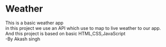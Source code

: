 # Weather
This is a basic weather app
<br>
in this project we use an API which use to map to live weather to our app. And this project is based on basic HTML,CSS,JavaScript
<br>
-By Akash singh
